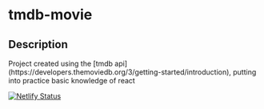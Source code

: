 # tmdb-movie

## Description

<p>
Project created using the [tmdb api](https://developers.themoviedb.org/3/getting-started/introduction), putting into practice basic knowledge of react
</p>

[![Netlify Status](https://api.netlify.com/api/v1/badges/f2fef515-52d5-4fc1-b50c-831a6e5d421c/deploy-status)](https://app.netlify.com/sites/tmdb-movies-react05/deploys)
